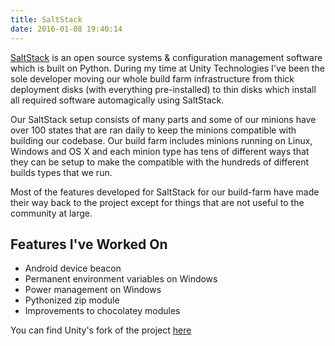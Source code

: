 ```yaml
---
title: SaltStack
date: 2016-01-08 19:40:14
---
```


[SaltStack](http://www.saltstack.com) is an open source systems & configuration management software which is built on Python. During my time at Unity Technologies I've been the sole developer moving our whole build farm infrastructure from thick deployment disks (with everything pre-installed) to thin disks which install all required software automagically using SaltStack. 

Our SaltStack setup consists of many parts and some of our minions have over 100 states that are ran daily to keep the minions compatible with building our codebase. Our build farm includes minions running on Linux, Windows and OS X and each minion type has tens of different ways that they can be setup to make the compatible with the hundreds of different builds types that we run.

Most of the features developed for SaltStack for our build-farm have made their way back to the project except for things that are not useful to the community at large.

## Features I've Worked On

- Android device beacon
- Permanent environment variables on Windows
- Power management on Windows
- Pythonized zip module
- Improvements to chocolatey modules

You can find Unity's fork of the project [here](https://github.com/Unity-Technologies/salt)
